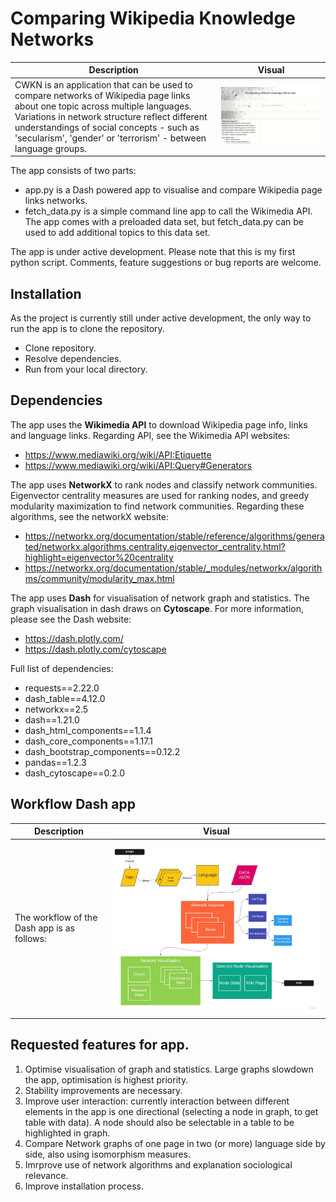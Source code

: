 # Comparing Wikipedia Knowledge Networks
| Description                                                  | Visual                                                       |
| ------------------------------------------------------------ | ------------------------------------------------------------ |
| CWKN is an application that can be used to compare networks of Wikipedia page links about one topic across multiple languages. Variations in network structure reflect different understandings of social concepts - such as 'secularism', 'gender' or 'terrorism' - between language groups. |![workflow](./Code/assets/GifOverview5.gif)|

The app consists of two parts: 
- app.py is a Dash powered app to visualise and compare Wikipedia page links networks. 
- fetch_data.py is a simple command line app to call the Wikimedia API. The app comes with a preloaded data set, but fetch_data.py can be used to add additional topics to this data set. 

The app is under active development. Please note that this is my first python script. Comments, feature suggestions or bug reports are welcome.



## Installation

As the project is currently still under active development, the only way to run the app is to clone the repository. 

- Clone repository. 
- Resolve dependencies. 
- Run from your local directory. 



## Dependencies 

The app uses the __Wikimedia API__ to download Wikipedia page info, links and language links. Regarding API, see the Wikimedia API websites:

- https://www.mediawiki.org/wiki/API:Etiquette
- https://www.mediawiki.org/wiki/API:Query#Generators

The app uses __NetworkX__ to rank nodes and classify network communities. Eigenvector centrality measures are used for ranking nodes, and greedy modularity maximization to find network communities. Regarding these algorithms, see the networkX website: 
- https://networkx.org/documentation/stable/reference/algorithms/generated/networkx.algorithms.centrality.eigenvector_centrality.html?highlight=eigenvector%20centrality 
- https://networkx.org/documentation/stable/_modules/networkx/algorithms/community/modularity_max.html

The app uses __Dash__ for visualisation of network graph and statistics. The graph visualisation in dash draws on __Cytoscape__. For more information, please see the Dash website: 
- https://dash.plotly.com/
- https://dash.plotly.com/cytoscape

Full list of dependencies: 

- requests==2.22.0
- dash_table==4.12.0
- networkx==2.5
- dash==1.21.0
- dash_html_components==1.1.4
- dash_core_components==1.17.1
- dash_bootstrap_components==0.12.2
- pandas==1.2.3
- dash_cytoscape==0.2.0



## Workflow Dash app

| Description                                 | Visual                                                       |
| ------------------------------------------- | ------------------------------------------------------------ |
| The workflow of the Dash app is as follows: | ![workflow](./Code/CSS/workflow.jpeg) |



## Requested features for app.

1. Optimise visualisation of graph and statistics. Large graphs slowdown the app, optimisation is highest priority. 
2. Stability improvements are necessary. 
2. Improve user interaction: currently interaction between different elements in the app is one directional (selecting a node in graph, to get table with data). A node should also be selectable in a table to be highlighted in graph. 
3. Compare Network graphs of one page in two (or more) language side by side, also using isomorphism measures.
4. Imrprove use of network algorithms and explanation sociological relevance. 
4. Improve installation process.  
